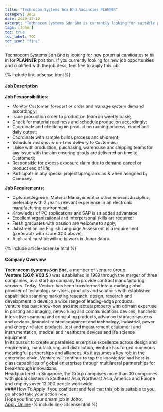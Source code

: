 ```yaml
---
title: "Technocom Systems Sdn Bhd Vacancies PLANNER" 
category: Jobs 
date: 2020-12-10 
excerpt: "Technocom Systems Sdn Bhd is currently looking for suitable person to fill in the PLANNER which positioned at Johor" 
tags: [Johor] 
toc: true 
toc_label: TOC 
toc_icon: "fire" 
--- 
```


<p>Technocom Systems Sdn Bhd is looking for new potential candidates to fill in for <b>PLANNER</b> position. If you currently looking for new job opportunities and qualified with the job desc, feel free to apply this job.
</p>{% include link-adsense.html %} 
<div><div><div><h4>Job Description</h4></div></div><div><div><span><div><div><strong>Job Responsibilities:</strong></div><ul><li>Monitor Customer&#8217; forecast or order and manage system demand accordingly;</li><li>Issue production order to production team on weekly basis;</li><li>Check for material readiness and schedule production accordingly;</li><li>Coordinate and checking on production running process, model and daily output;</li><li>Coordinate with sample builds process and shipment;</li><li>Schedule and ensure on-time delivery to Customers;</li><li>Liaise with production, purchasing, warehouse and shipping teams for any issue with the aim ensuring goods are delivered on time to Customers;</li><li>Responsible for excess exposure claim due to demand cancel or product end of life;</li><li>Participate in any special projects/programs as &amp; when assigned by Company.</li></ul><div><strong>Job Requirements:</strong></div><ul><li>Diploma/Degree in Material Management or other relevant discipline, preferably with 2 year's relevant experience in an electronic manufacturing environment;</li><li>Knowledge of PC applications and SAP is an added advantage;</li><li>Excellent organizational and interpersonal skills are required;</li><li>Fresh graduates with passion are welcome to apply;</li><li>Jobstreet online English Language Assesment is a requirement (preferably with score 32 &amp; above);</li><li>Applicant must be willing to work in Johor Bahru.</li></ul></div></span></div></div></div> 
{% include article-adsense.html %} 
<div><div><div><h4>Company Overview</h4></div></div><div><div><span><div><div>
<strong>Technocom Systems Sdn Bhd,</strong> a member of Venture Group.</div>
<div>
<div>
<strong>Venture (SGX: V03.SI)</strong> was established in 1989 through the merger of three companies, as a start-up company to provide contract manufacturing services. Today, Venture has been transformed into a leading global provider of technology services, products and solutions with established capabilities spanning marketing research, design, research and development to develop a wide range of leading-edge products.</div>
<div>
		Venture has built know-how and intellectual property with domain expertise in printing and imaging, networking and communications devices, handheld interactive scanning and computing products, advanced storage systems and devices, financial-related equipment and technology, industrial, power and energy-related products, test and measurement equipment and instrumentation, medical and healthcare devices and life science equipment.</div>
<div>
		In its pursuit to create unparalleled enterprise excellence across design and engineering, manufacturing and distribution, Venture has forged numerous meaningful partnerships and alliances. As it assumes a key role in the enterprise chain, Venture will continue to tap the knowledge and best-in-class capabilities of global enterprises through multilateral partnerships for breakthrough innovations.</div>
<div>
		Headquartered in Singapore, the Group comprises more than 30 companies with global clusters in Southeast Asia, Northeast Asia, America and Europe and employs over 12,000 people worldwide.</div>
</div></div></span></div></div></div> 
#### How To Apply 
If you confident and feel that this job is suitable to you, go ahead take your action now. <br/> 
Hope you find your dream job in Johor. <br/> 
<a href="https://www.jobstreet.com.my/en/job/planner-4441909?jobId=jobstreet-my-job-4441909&sectionRank=10&token=0~8ce9995e-de4d-4783-b3bc-7c8968ee11ee&fr=SRP%20View%20In%20New%20Ta" class="btn btn--info" target="_blank" rel="nofollow noopenner">Apply Online</a> 
{% include link-adsense.html %} 